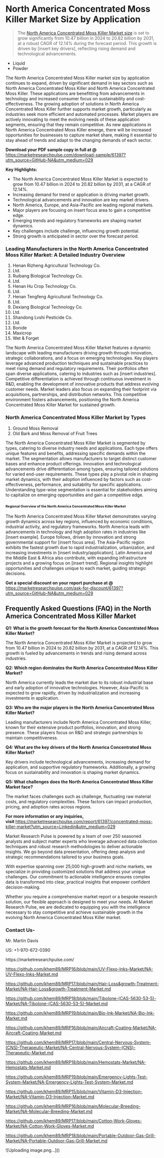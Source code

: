 <h1>North America Concentrated Moss Killer Market&nbsp;Size by Application</h1><blockquote><p>The <a href="https://marketresearchpulse.com/download-sample/61397?utm_source=GitHub-NA&amp;utm_medium=029">North America Concentrated Moss Killer Market size</a> is set to grow significantly from 10.47 billion in 2024 to 20.82 billion by 2031, at a robust CAGR of 12.14% during the forecast period. This growth is driven by [insert key drivers], reflecting rising demand and technological advancements.</p></blockquote><ul><li>Liquid<li> Powder</li></ul><p>The North America Concentrated Moss Killer market size by application continues to expand, driven by significant demand in key sectors such as North America Concentrated Moss Killer and North America Concentrated Moss Killer. These applications are benefitting from advancements in technology and increased consumer focus on sustainability and cost-effectiveness. The growing adoption of solutions in North America Concentrated Moss Killer further supports market growth, particularly as industries seek more efficient and automated processes. Market players are actively innovating to meet the evolving needs of these application segments, ensuring that they remain competitive. As new applications in North America Concentrated Moss Killer emerge, there will be increased opportunities for businesses to capture market share, making it essential to stay ahead of trends and adapt to the changing demands of each sector.</p><p><strong>Download your PDF sample copy in full at @ </strong><a href="https://marketresearchpulse.com/download-sample/61397?utm_source=GitHub-NA&amp;utm_medium=029">https://marketresearchpulse.com/download-sample/61397?utm_source=GitHub-NA&amp;utm_medium=029</a></p><p><strong>Key Highlights: </strong></p><ul><li>The North America Concentrated Moss Killer Market is expected to grow from 10.47 billion in 2024 to 20.82 billion by 2031, at a CAGR of 12.14%.</li><li>Increasing demand for trend or application is driving market growth.</li><li>Technological advancements and innovation are key market drivers.</li><li>North America, Europe, and Asia-Pacific are leading regional markets.</li><li>Major players are focusing on insert focus area to gain a competitive edge.</li><li>Emerging trends and regulatory frameworks are shaping market dynamics.</li><li>Key challenges include challenge, influencing growth potential.</li><li>Strong growth is anticipated in sector over the forecast period.</li></ul><h3>Leading Manufacturers in the North America Concentrated Moss Killer Market: A Detailed Industry Overview</h3><ol><li>Henan Rizheng Agricultural Technology Co.</li><li>Ltd.</li><li>Ruibang Biological Technology Co.</li><li>Ltd.</li><li>Henan Hu Crop Technology Co.</li><li>Ltd.</li><li>Henan Tengfeng Agricultural Technology Co.</li><li>Ltd.</li><li>Dexiang Biological Technology Co.</li><li>Ltd.</li><li>Shandong Lvshi Pesticide Co.</li><li>Ltd.</li><li>Bonide</li><li>Maxicrop</li><li>Wet & Forget</li></ol><div class="flex max-w-full flex-col flex-grow"><div class="min-h-8 text-message flex w-full flex-col items-end gap-2 whitespace-normal break-words [.text-message+&amp;]:mt-5" dir="auto" data-message-author-role="assistant" data-message-id="fd8432e4-4910-450d-b182-61b7bfb0a01f" data-message-model-slug="gpt-4o"><div class="flex w-full flex-col gap-1 empty:hidden first:pt-[3px]"><div class="markdown prose w-full break-words dark:prose-invert light"><p>The North America Concentrated Moss Killer Market features a dynamic landscape with leading manufacturers driving growth through innovation, strategic collaborations, and a focus on emerging technologies. Key players leverage advanced production techniques and sustainable practices to meet rising demand and regulatory requirements. Their portfolios often span diverse applications, catering to industries such as [insert industries]. Competitive differentiation is achieved through continuous investment in R&amp;D, enabling the development of innovative products that address evolving customer needs. Market leaders also focus on expanding their footprint via acquisitions, partnerships, and distribution networks. This competitive environment fosters advancements, positioning the North America Concentrated Moss Killer Market for sustained growth.</p></div></div></div></div><h3>North America Concentrated Moss Killer Market by Types</h3><ol><li>Ground Moss Removal<li> Old Bark and Moss Removal of Fruit Trees</li></ol><div class="flex max-w-full flex-col flex-grow"><div class="min-h-8 text-message flex w-full flex-col items-end gap-2 whitespace-normal break-words [.text-message+&amp;]:mt-5" dir="auto" data-message-author-role="assistant" data-message-id="084470be-0bb7-4664-bddf-5156b4f41249" data-message-model-slug="gpt-4o-mini"><div class="flex w-full flex-col gap-1 empty:hidden first:pt-[3px]"><div class="markdown prose w-full break-words dark:prose-invert light"><p>The North America Concentrated Moss Killer Market is segmented by types, catering to diverse industry needs and applications. Each type offers unique features and benefits, addressing specific demands within the market. The segmentation allows manufacturers to target distinct customer bases and enhance product offerings. Innovation and technological advancements drive differentiation among types, ensuring tailored solutions for varied end-user requirements. These types play a pivotal role in shaping market dynamics, with their adoption influenced by factors such as cost-effectiveness, performance, and suitability for specific applications. Understanding type-wise segmentation is essential for stakeholders aiming to capitalize on emerging opportunities and gain a competitive edge.</p></div></div></div></div><h3><span style="font-size: 11px;">Regional Overview of the North America Concentrated Moss Killer Market</span></h3><div class="flex max-w-full flex-col flex-grow"><div class="min-h-8 text-message flex w-full flex-col items-end gap-2 whitespace-normal break-words [.text-message+&amp;]:mt-5" dir="auto" data-message-author-role="assistant" data-message-id="e9038762-ce64-4e30-91c9-9bd413514231" data-message-model-slug="gpt-4o-mini"><div class="flex w-full flex-col gap-1 empty:hidden first:pt-[3px]"><div class="markdown prose w-full break-words dark:prose-invert light"><p>The North America Concentrated Moss Killer Market demonstrates varying growth dynamics across key regions, influenced by economic conditions, industrial activity, and regulatory frameworks. North America leads with advancements in technology and high adoption rates in industries like [insert example]. Europe follows, driven by innovation and strong governmental support for [insert focus area]. The Asia-Pacific region exhibits the fastest growth due to rapid industrialization, urbanization, and increasing investments in [insert industry/application]. Latin America and the Middle East &amp; Africa also contribute, with expanding infrastructure projects and a growing focus on [insert trend]. Regional insights highlight opportunities and challenges unique to each market, guiding strategic decisions.</p></div></div></div></div><p><strong>Get a special discount on your report purchase at @ </strong><a href="https://marketresearchpulse.com/ask-for-discount/61397?utm_source=GitHub-NA&amp;utm_medium=029">https://marketresearchpulse.com/ask-for-discount/61397?utm_source=GitHub-NA&amp;utm_medium=029</a></p><h2>Frequently Asked Questions (FAQ) in the North America Concentrated Moss Killer Market</h2><p><strong>Q1: What is the growth forecast for the North America Concentrated Moss Killer Market?</strong></p><p>The North America Concentrated Moss Killer Market is projected to grow from 10.47 billion in 2024 to 20.82 billion by 2031, at a CAGR of 12.14%. This growth is fueled by advancements in trends and rising demand across industries.</p><p><strong>Q2: Which region dominates the North America Concentrated Moss Killer Market?</strong></p><p>North America currently leads the market due to its robust industrial base and early adoption of innovative technologies. However, Asia-Pacific is expected to grow rapidly, driven by industrialization and increasing investments in application.</p><p><strong>Q3: Who are the major players in the North America Concentrated Moss Killer Market?</strong></p><p>Leading manufacturers include North America Concentrated Moss Killer, known for their extensive product portfolios, innovation, and strong presence. These players focus on R&amp;D and strategic partnerships to maintain competitiveness.</p><p><strong>Q4: What are the key drivers of the North America Concentrated Moss Killer Market?</strong></p><p>Key drivers include technological advancements, increasing demand for application, and supportive regulatory frameworks. Additionally, a growing focus on sustainability and innovation is shaping market dynamics.</p><p><strong>Q5: What challenges does the North America Concentrated Moss Killer Market face?</strong></p><p>The market faces challenges such as challenge, fluctuating raw material costs, and regulatory complexities. These factors can impact production, pricing, and adoption rates across regions.</p><p><strong>For more information or any inquiries, visit&nbsp;</strong><a href="https://marketresearchpulse.com/report/61397/concentrated-moss-killer-market?utm_source=Linkedin&utm_medium=029">https://marketresearchpulse.com/report/61397/concentrated-moss-killer-market?utm_source=Linkedin&utm_medium=029</a></p><p>Market Research Pulse is powered by a team of over 250 seasoned analysts and subject matter experts who leverage advanced data collection techniques and robust research methodologies to deliver actionable insights. We go beyond data presentation, offering deep analysis and strategic recommendations tailored to your business goals.</p><p>With expertise spanning over 25,000 high-growth and niche markets, we specialize in providing customized solutions that address your unique challenges. Our commitment to actionable intelligence ensures complex data is transformed into clear, practical insights that empower confident decision-making.</p><p>Whether you require a comprehensive market report or a bespoke research solution, our flexible approach is designed to meet your needs. At Market Research Pulse, we are dedicated to equipping you with the intelligence necessary to stay competitive and achieve sustainable growth in the evolving North America Concentrated Moss Killer market.</p><h3><strong>Contact Us-</strong></h3><p>Mr. Martin Davis</p><p>US: +1-970-672-0390</p><p>https://marketresearchpulse.com/</p><p><a href="https://github.com/khem89/MRP16/blob/main/UV-Flexo-Inks-Market/NA-UV-Flexo-Inks-Market.md">https://github.com/khem89/MRP16/blob/main/UV-Flexo-Inks-Market/NA-UV-Flexo-Inks-Market.md</a></p><p><a href="https://github.com/khem89/MRP17/blob/main/Hair-Loss&growth-Treatment-Market/NA-Hair-Loss&growth-Treatment-Market.md">https://github.com/khem89/MRP17/blob/main/Hair-Loss&growth-Treatment-Market/NA-Hair-Loss&growth-Treatment-Market.md</a></p><p><a href="https://github.com/khem89/MRP18/blob/main/Tibolone-(CAS-5630-53-5)-Market/NA-Tibolone-(CAS-5630-53-5)-Market.md">https://github.com/khem89/MRP18/blob/main/Tibolone-(CAS-5630-53-5)-Market/NA-Tibolone-(CAS-5630-53-5)-Market.md</a></p><p><a href="https://github.com/khem89/MRP19/blob/main/Bio-Ink-Market/NA-Bio-Ink-Market.md">https://github.com/khem89/MRP19/blob/main/Bio-Ink-Market/NA-Bio-Ink-Market.md</a></p><p><a href="https://github.com/khem89/MRP16/blob/main/Aircraft-Coating-Market/NA-Aircraft-Coating-Market.md">https://github.com/khem89/MRP16/blob/main/Aircraft-Coating-Market/NA-Aircraft-Coating-Market.md</a></p><p><a href="https://github.com/khem89/MRP17/blob/main/Central-Nervous-System-(CNS)-Therapeutic-Market/NA-Central-Nervous-System-(CNS)-Therapeutic-Market.md">https://github.com/khem89/MRP17/blob/main/Central-Nervous-System-(CNS)-Therapeutic-Market/NA-Central-Nervous-System-(CNS)-Therapeutic-Market.md</a></p><p><a href="https://github.com/khem89/MRP18/blob/main/Hemostats-Market/NA-Hemostats-Market.md">https://github.com/khem89/MRP18/blob/main/Hemostats-Market/NA-Hemostats-Market.md</a></p><p><a href="https://github.com/khem89/MRP19/blob/main/Emergency-Lights-Test-System-Market/NA-Emergency-Lights-Test-System-Market.md">https://github.com/khem89/MRP19/blob/main/Emergency-Lights-Test-System-Market/NA-Emergency-Lights-Test-System-Market.md</a></p><p><a href="https://github.com/khem89/MRP15/blob/main/Vitamin-D3-Injection-Market/NA-Vitamin-D3-Injection-Market.md">https://github.com/khem89/MRP15/blob/main/Vitamin-D3-Injection-Market/NA-Vitamin-D3-Injection-Market.md</a></p><p><a href="https://github.com/khem89/MRP16/blob/main/Molecular-Breeding-Market/NA-Molecular-Breeding-Market.md">https://github.com/khem89/MRP16/blob/main/Molecular-Breeding-Market/NA-Molecular-Breeding-Market.md</a></p><p><a href="https://github.com/khem89/MRP17/blob/main/Cotton-Work-Gloves-Market/NA-Cotton-Work-Gloves-Market.md">https://github.com/khem89/MRP17/blob/main/Cotton-Work-Gloves-Market/NA-Cotton-Work-Gloves-Market.md</a></p><p><a href="https://github.com/khem89/MRP18/blob/main/Portable-Outdoor-Gas-Grill-Market/NA-Portable-Outdoor-Gas-Grill-Market.md">https://github.com/khem89/MRP18/blob/main/Portable-Outdoor-Gas-Grill-Market/NA-Portable-Outdoor-Gas-Grill-Market.md</a></p>
![Uploading image.png…]()
